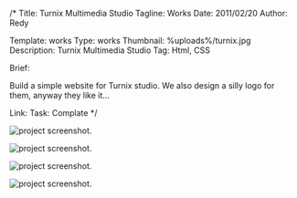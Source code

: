 /*
Title: Turnix Multimedia Studio
Tagline: Works
Date: 2011/02/20
Author: Redy

Template: works
Type: works
Thumbnail: %uploads%/turnix.jpg
Description: Turnix Multimedia Studio
Tag: Html, CSS

Brief: <p>Build a simple website for Turnix studio. We also design a silly logo for them, anyway they like it...</p>
Link:
Task: Complate
*/

[0]: %image_url%/turnix.jpg  "Turnix"
[1]: %image_url%/works/turnix/turnix_2_s.jpg  "Turnix"
[2]: %image_url%/works/turnix/turnix_3_s.jpg  "Turnix"
[3]: %image_url%/works/turnix/turnix_4_s.jpg  "Turnix"

![project screenshot.][0]

![project screenshot.][1]

![project screenshot.][2]

![project screenshot.][3]